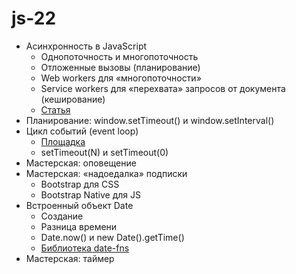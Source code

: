 # js-22

- Асинхронность в JavaScript
  - Однопоточность и многопоточность
  - Отложенные вызовы (планирование)
  - Web workers для «многопоточности»
  - Service workers для «перехвата» запросов от документа (кеширование)
  - [Статья](https://bitsofco.de/web-workers-vs-service-workers-vs-worklets)
- Планирование: window.setTimeout() и window.setInterval()
- Цикл событий (event loop)
  - [Площадка](http://latentflip.com/loupe)
  - setTimeout(N) и setTimeout(0)
- Мастерская: оповещение
- Мастерская: «надоедалка» подписки
  - Bootstrap для CSS
  - Bootstrap Native для JS
- Встроенный объект Date
  - Создание
  - Разница времени
  - Date.now() и new Date().getTime()
  - [Библиотека date-fns](https://date-fns.org/)
- Мастерская: таймер
